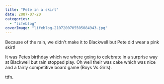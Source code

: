 ```yaml
---
title: "Pete in a skirt"
date: 2007-07-20
categories: 
  - "lifeblog"
coverImage: "lifeblog-2107200705505084943.jpg"
---
```


Because of the rain, we didn't make it to Blackwell but Pete did wear a pink skirt!

It was Petes birthday which we where going to celebrate in a surprise way at Blackwell but rain stopped play. Oh well their was cake which was nice and a fairly competitive board game (Boys Vs Girls).

ttfn.
